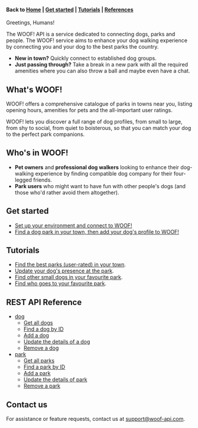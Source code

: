 #### Back to [Home](index.md) | [Get started](index.md#get-started) | [Tutorials](index.md#tutorials) | [References](index.md#reference)

Greetings, Humans! 

The WOOF! API is a service dedicated to connecting dogs, parks and people.
The WOOF! service aims to enhance your dog walking experience by connecting you and your dog to the best parks the country.
* **New in town?** Quickly connect to established dog groups.
* **Just passing through?** Take a break in a new park with all the required amenities where you can also throw a ball and maybe even have a chat.

## What's WOOF!
WOOF! offers a comprehensive catalogue of parks in towns near you, listing opening hours, amenities for pets and the all-important user ratings. 

WOOF! lets you discover a full range of dog profiles, from small to large, from shy to social, from quiet to boisterous, so that you can match your dog to the perfect park companions.

## Who's in WOOF!
* **Pet owners** and **professional dog walkers** looking to enhance their dog-walking experience by finding compatible dog company for their four-legged friends.
* **Park users** who might want to have fun with other people's dogs (and those who'd rather avoid them altogether).

## Get started
* [Set up your environment and connect to WOOF!](initial-setup.md)
* [Find a dog park in your town, then add your dog's profile to WOOF!](quick-start.md#find-a-park-in-your-town)

## Tutorials
* [Find the best parks (user-rated) in your town](tuto-get-top-rated-park.md).
* [Update your dog's presence at the park](tuto-update-park-presence.md).
* [Find other small dogs in your favourite park](tuto-get-park-small-dogs.md).
* [Find who goes to your favourite park](tuto-get-dogs-by-park.md).

## REST API Reference
* [dog](dog-ref.md)
    * [Get all dogs](dog-get-all-dogs.md)
    * [Find a dog by ID](dog-get-dog-by-id.md)
    * [Add a dog](dog-add-dog.md)
    * [Update the details of a dog](dog-update-dog.md)
    * [Remove a dog](dog-delete-dog.md)
* [park](park-ref.md)
    * [Get all parks](park-get-all-parks.md)
    * [Find a park by ID](park-get-park-by-id)
    * [Add a park](park-add-new-park.md)
    * [Update the details of park](park-update-park.md)
    * [Remove a park](park-delete-park.md)

## Contact us
For assistance or feature requests, contact us at <support@woof-api.com>.
